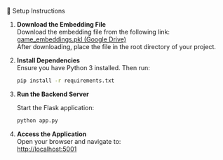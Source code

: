 🚀 Setup Instructions

1. **Download the Embedding File**  
   Download the embedding file from the following link:  
   [game_embeddings.pkl (Google Drive)]((https://drive.google.com/file/d/1xPRRwfSXDQE5OsH5dwK41xwcWrLt2VOE/view?usp=sharing))  
   After downloading, place the file in the root directory of your project.

2. **Install Dependencies**  
   Ensure you have Python 3 installed. Then run:

   ```bash
   pip install -r requirements.txt
   ```

3. **Run the Backend Server**

   Start the Flask application:

   ```bash
   python app.py
   ```

4. **Access the Application**  
   Open your browser and navigate to:  
   [http://localhost:5001](http://localhost:5001)
